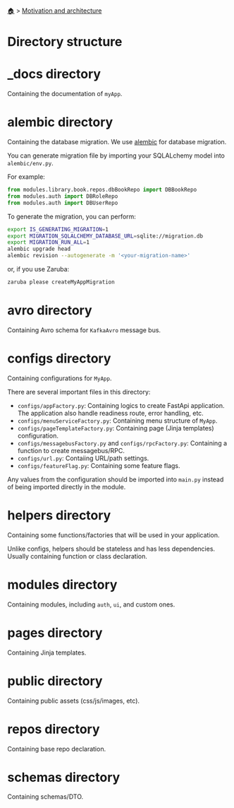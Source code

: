 <!--startTocHeader-->
[🏠](../README.md) > [Motivation and architecture](README.md)
# Directory structure
<!--endTocHeader-->

# _docs directory

Containing the documentation of `myApp`. 

# alembic directory

Containing the database migration. We use [alembic](https://alembic.sqlalchemy.org/en/latest/) for database migration.

You can generate migration file by importing your SQLALchemy model into `alembic/env.py`.

For example:

```python
from modules.library.book.repos.dbBookRepo import DBBookRepo
from modules.auth import DBRoleRepo
from modules.auth import DBUserRepo
```

To generate the migration, you can perform:

```bash
export IS_GENERATING_MIGRATION=1
export MIGRATION_SQLALCHEMY_DATABASE_URL=sqlite://migration.db
export MIGRATION_RUN_ALL=1
alembic upgrade head
alembic revision --autogenerate -m '<your-migration-name>'
```

or, if you use Zaruba:

```bash
zaruba please createMyAppMigration
```

# avro directory

Containing Avro schema for `KafkaAvro` message bus.

# configs directory

Containing configurations for `MyApp`.

There are several important files in this directory:

- `configs/appFactory.py`: Containing logics to create FastApi application. The application also handle readiness route, error handling, etc.
- `configs/menuServiceFactory.py`: Containing menu structure of `MyApp`.
- `configs/pageTemplateFactory.py`: Containing page (Jinja templates) configuration.
- `configs/messagebusFactory.py` and `configs/rpcFactory.py`: Containing a function to create messagebus/RPC.
- `configs/url.py`: Contaiing URL/path settings.
- `configs/featureFlag.py`: Containing some feature flags.

Any values from the configuration should be imported into `main.py` instead of being imported directly in the module.

# helpers directory

Containing some functions/factories that will be used in your application.

Unlike configs, helpers should be stateless and has less dependencies. Usually containing function or class declaration.

# modules directory

Containing modules, including `auth`, `ui`, and custom ones.

# pages directory

Containing Jinja templates.

# public directory

Containing public assets (css/js/images, etc).

# repos directory

Containing base repo declaration.

# schemas directory

Containing schemas/DTO.